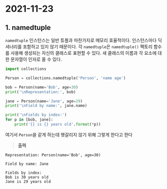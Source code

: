 # 2021-11-23
## 1. namedtuple
`namedtuple` 인스턴스는 일반 튜플과 마찬가지로 메모리 효율적이다. 인스턴스마다 딕셔너리를 포함하고 있지 않기 때문이다. 각 `namedtuple`은 `namedtuple()` 팩토리 함수를 사용해 생성되는 자신의 클래스로 표현할 수 있다. 새 클래스의 이름과 각 요소에 대한 문자열이 인자로 올 수 있다.
```python
import collections

Person = collections.namedtuple('Person', 'name age')

bob = Person(name='Bob', age=30)
print('\nRepresentation:', bob)

jane = Person(name='Jane', age=29)
print('\nField by name:', jane.name)

print('\nFields by index:')
for p in [bob, jane]:
    print('{} is {} years old'.format(*p))
```

여기서 `Person`을 같게 하는데 헷갈리지 않기 위해 그렇게 한다고 한다

> __출력__
```
Representation: Person(name='Bob', age=30)

Field by name: Jane

Fields by index:
Bob is 30 years old
Jane is 29 years old
```